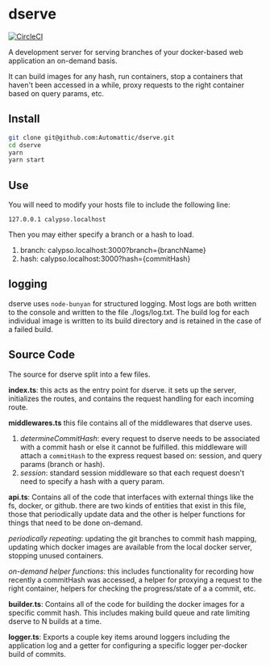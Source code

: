 # dserve

[![CircleCI](https://circleci.com/gh/Automattic/dserve/tree/master.svg?style=svg)](https://circleci.com/gh/Automattic/dserve/tree/master)

A development server for serving branches of your docker-based web application an on-demand basis.

It can build images for any hash, run containers, stop a containers that haven't been accessed in a
while, proxy requests to the right container based on query params, etc.

## Install

```bash
git clone git@github.com:Automattic/dserve.git
cd dserve
yarn
yarn start
```

## Use

You will need to modify your hosts file to include the following line:

```
127.0.0.1 calypso.localhost
```

Then you may either specify a branch or a hash to load.

1. branch: calypso.localhost:3000?branch={branchName}
2. hash: calypso.localhost:3000?hash={commitHash}

## logging

dserve uses `node-bunyan` for structured logging. Most logs are both written to the console and written to the file ./logs/log.txt.
The build log for each individual image is written to its build directory and is retained in the case of a failed build.

## Source Code

The source for dserve split into a few files.

**index.ts**: this acts as the entry point for dserve.  it sets up the server, initializes the routes, and contains the request handling for each incoming route.

**middlewares.ts** this file contains all of the middlewares that dserve uses.

  1. _determineCommitHash_: every request to dserve needs to be associated with a commit hash or else it cannot be fulfilled.  this middleware will attach a `commitHash` to the express request based on: session, and query params (branch or hash).
  2. _session_: standard session middleware so that each request doesn't need to specify a hash with a query param.

**api.ts**: Contains all of the code that interfaces with external things like the fs, docker, or github.  there are two kinds of entities that exist in this file, those that periodically update data and the other is helper functions for things that need to be done on-demand.

_periodically repeating_: updating the git branches to commit hash mapping, updating which docker images are available from the local docker server, stopping unused containers.

_on-demand helper functions_: this includes functionality for recording how recently a commitHash was accessed, a helper for proxying a request to the right container, helpers for checking the progress/state of a a commit, etc.

**builder.ts**: Contains all of the code for building the docker images for a specific commit hash.  This includes making build queue and rate limiting dserve to N builds at a time.

**logger.ts**: Exports a couple key items around loggers including the application log and a getter for configuring a specific logger per-docker build of commits.